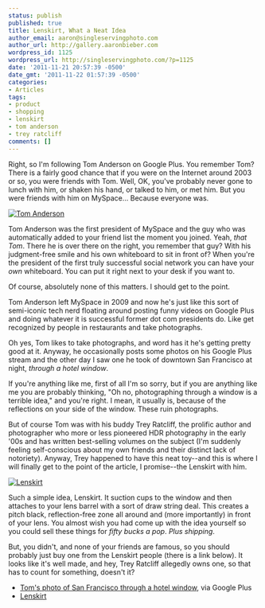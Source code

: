 ```yaml
---
status: publish
published: true
title: Lenskirt, What a Neat Idea
author_email: aaron@singleservingphoto.com
author_url: http://gallery.aaronbieber.com
wordpress_id: 1125
wordpress_url: http://singleservingphoto.com/?p=1125
date: '2011-11-21 20:57:39 -0500'
date_gmt: '2011-11-22 01:57:39 -0500'
categories:
- Articles
tags:
- product
- shopping
- lenskirt
- tom anderson
- trey ratcliff
comments: []
---
```

Right, so I'm following Tom Anderson on Google Plus. You remember Tom?
There is a fairly good chance that if you were on the Internet around
2003 or so, you were friends with Tom. Well, OK, you've probably never
gone to lunch with him, or shaken his hand, or talked to him, or met
him. But you were friends with him on MySpace... Because everyone was.

[![](/wp-content/uploads/2011/11/l-150x147.png "Tom Anderson")](/wp-content/uploads/2011/11/l.png)

Tom Anderson was the first president of MySpace and the guy who was
automatically added to your friend list the moment you joined. Yeah,
_that Tom_. There he is over there on the right, you remember that
guy? With his judgment-free smile and his own whiteboard to sit in front
of? When you're the president of the first truly successful social
network you can have your _own_ whiteboard. You can put it right next
to your desk if you want to.

Of course, absolutely none of this matters. I should get to the
point.<!--more-->

Tom Anderson left MySpace in 2009 and now he's just like this sort of
semi-iconic tech nerd floating around posting funny videos on Google
Plus and doing whatever it is successful former dot com presidents do.
Like get recognized by people in restaurants and take photographs.

Oh yes, Tom likes to take photographs, and word has it he's getting
pretty good at it. Anyway, he occasionally posts some photos on his
Google Plus stream and the other day I saw one he took of downtown San
Francisco at night, _through a hotel window_.

If you're anything like me, first of all I'm so sorry, but if you are
anything like me you are probably thinking, "Oh no, photographing
through a window is a terrible idea," and you're right. I mean, it
usually is, because of the reflections on your side of the window. These
ruin photographs.

But of course Tom was with his buddy Trey Ratcliff, the prolific author
and photographer who more or less pioneered HDR photography in the early
'00s and has written best-selling volumes on the subject (I'm suddenly
feeling self-conscious about my own friends and their distinct lack of
notoriety). Anyway, Trey happened to have this neat toy--and this is
where I will finally get to the point of the article, I promise--the
Lenskirt with him.

[![](/wp-content/uploads/2011/11/lenskirt-19654-zoom-300x209.png "Lenskirt")](/wp-content/uploads/2011/11/lenskirt__19654_zoom-e1321926912358.jpg)

Such a simple idea, Lenskirt. It suction cups to the window and then
attaches to your lens barrel with a sort of draw string deal. This
creates a pitch black, reflection-free zone all around and (more
importantly) in front of your lens. You almost wish you had come up with
the idea yourself so you could sell these things for _fifty bucks a
pop_. _Plus shipping_.

But, you didn't, and none of your friends are famous, so you should
probably just buy one from the Lenskirt people (there is a link below).
It looks like it's well made, and hey, Trey Ratcliff allegedly owns one,
so that has to count for something, doesn't it?

* [Tom's photo of San Francisco through a hotel
window](https://plus.google.com/u/0/112063946124358686266/posts/fL9RmUd9bkg),
via Google Plus
 * [Lenskirt](http://www.lenskirt.com/)
